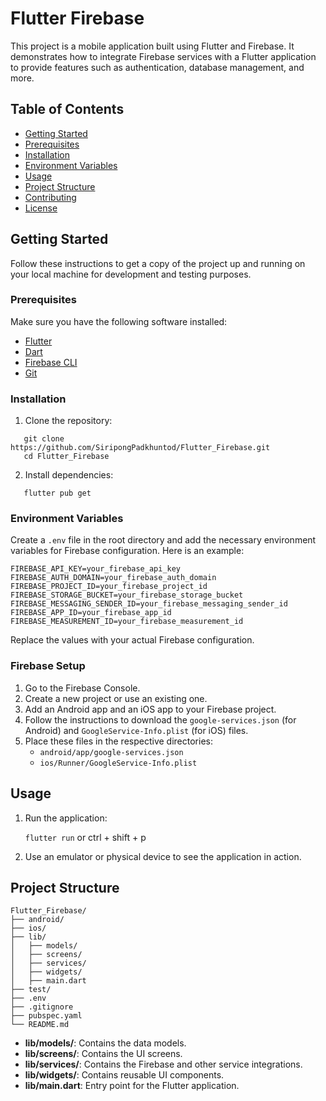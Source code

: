 # Flutter Firebase

This project is a mobile application built using Flutter and Firebase. It demonstrates how to integrate Firebase services with a Flutter application to provide features such as authentication, database management, and more.

## Table of Contents

- [Getting Started](#getting-started)
- [Prerequisites](#prerequisites)
- [Installation](#installation)
- [Environment Variables](#environment-variables)
- [Usage](#usage)
- [Project Structure](#project-structure)
- [Contributing](#contributing)
- [License](#license)

## Getting Started

Follow these instructions to get a copy of the project up and running on your local machine for development and testing purposes.

### Prerequisites

Make sure you have the following software installed:

- [Flutter](https://flutter.dev/docs/get-started/install)
- [Dart](https://dart.dev/get-dart)
- [Firebase CLI](https://firebase.google.com/docs/cli)
- [Git](https://git-scm.com/)

### Installation

1. Clone the repository:

 ```
    git clone https://github.com/SiripongPadkhuntod/Flutter_Firebase.git
    cd Flutter_Firebase
  ```
2. Install dependencies:

 ```
    flutter pub get
```
### Environment Variables

Create a `.env` file in the root directory and add the necessary environment variables for Firebase configuration. Here is an example:

```
FIREBASE_API_KEY=your_firebase_api_key
FIREBASE_AUTH_DOMAIN=your_firebase_auth_domain
FIREBASE_PROJECT_ID=your_firebase_project_id
FIREBASE_STORAGE_BUCKET=your_firebase_storage_bucket
FIREBASE_MESSAGING_SENDER_ID=your_firebase_messaging_sender_id
FIREBASE_APP_ID=your_firebase_app_id
FIREBASE_MEASUREMENT_ID=your_firebase_measurement_id
```

Replace the values with your actual Firebase configuration.

### Firebase Setup

1.  Go to the Firebase Console.
2.  Create a new project or use an existing one.
3.  Add an Android app and an iOS app to your Firebase project.
4.  Follow the instructions to download the `google-services.json` (for Android) and `GoogleService-Info.plist` (for iOS) files.
5.  Place these files in the respective directories:
    -   `android/app/google-services.json`
    -   `ios/Runner/GoogleService-Info.plist`

## Usage

1.  Run the application:

    `flutter run`  or ctrl + shift + p
    
2.  Use an emulator or physical device to see the application in action.
    

## Project Structure
 ```
Flutter_Firebase/
├── android/
├── ios/
├── lib/
│   ├── models/
│   ├── screens/
│   ├── services/
│   ├── widgets/
│   ├── main.dart
├── test/
├── .env
├── .gitignore
├── pubspec.yaml
└── README.md
```

-   **lib/models/**: Contains the data models.
-   **lib/screens/**: Contains the UI screens.
-   **lib/services/**: Contains the Firebase and other service integrations.
-   **lib/widgets/**: Contains reusable UI components.
-   **lib/main.dart**: Entry point for the Flutter application.
